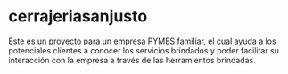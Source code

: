 # cerrajeriasanjusto
Éste es un proyecto para un empresa PYMES familiar, el cual ayuda a los potenciales clientes a conocer los servicios brindados y poder facilitar su interacción con la empresa a través de las herramientos brindadas.
